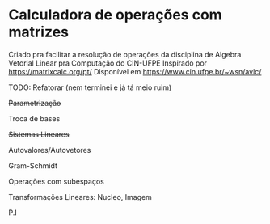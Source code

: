 # Calculadora de operações com matrizes
Criado pra facilitar a resolução de operações da disciplina de Algebra Vetorial Linear pra Computação do CIN-UFPE
Inspirado por https://matrixcalc.org/pt/
Disponível em https://www.cin.ufpe.br/~wsn/avlc/

TODO:
Refatorar (nem terminei e já tá meio ruim)

~~Parametrização~~

Troca de bases

~~Sistemas Lineares~~

Autovalores/Autovetores

Gram-Schmidt

Operações com subespaços

Transformações Lineares: Nucleo, Imagem

P.I
